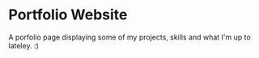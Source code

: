 # Portfolio Website
A porfolio page displaying some of my projects, skills and what I'm up to lateley. :)
